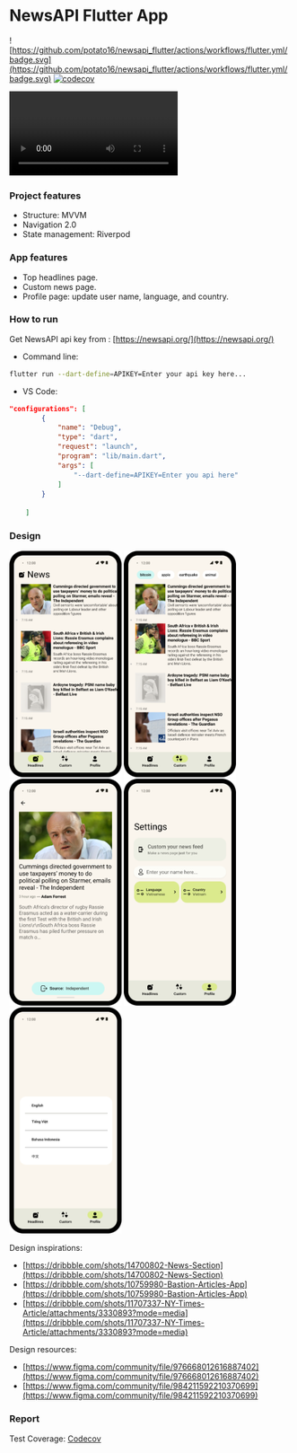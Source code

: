 # NewsAPI Flutter App

![https://github.com/potato16/newsapi_flutter/actions/workflows/flutter.yml/badge.svg](https://github.com/potato16/newsapi_flutter/actions/workflows/flutter.yml/badge.svg)
[![codecov](https://codecov.io/gh/potato16/newsapi_flutter/branch/master/graph/badge.svg?token=ZQSHEO32EB)](https://codecov.io/gh/potato16/newsapi_flutter)


![Demo](demo/newsapi_1st_demo.mp4)
### Project features

- Structure: MVVM
- Navigation 2.0
- State management: Riverpod

### App features

- Top headlines page.
- Custom news page.
- Profile page: update user name, language, and country.

### How to run

Get NewsAPI api key from : [https://newsapi.org/](https://newsapi.org/)

- Command line:

```bash
flutter run --dart-define=APIKEY=Enter your api key here...
```

- VS Code:

```json
"configurations": [
        {
            "name": "Debug",
            "type": "dart",
            "request": "launch",
            "program": "lib/main.dart",
            "args": [
                "--dart-define=APIKEY=Enter you api here"
            ]
        }

    ]
```

### Design

<img src="design/top-headlines.png" width="200">
<img src="design/custom_news.png" width="200">
<img src="design/details.png" width="200">
<img src="design/profile.png" width="200">
<img src="design/change-setting.png" width="200">


Design inspirations: 

- [https://dribbble.com/shots/14700802-News-Section](https://dribbble.com/shots/14700802-News-Section)
- [https://dribbble.com/shots/10759980-Bastion-Articles-App](https://dribbble.com/shots/10759980-Bastion-Articles-App)
- [https://dribbble.com/shots/11707337-NY-Times-Article/attachments/3330893?mode=media](https://dribbble.com/shots/11707337-NY-Times-Article/attachments/3330893?mode=media)

Design resources: 

- [https://www.figma.com/community/file/976668012616887402](https://www.figma.com/community/file/976668012616887402)
- [https://www.figma.com/community/file/984211592210370699](https://www.figma.com/community/file/984211592210370699)

### Report
Test Coverage: [Codecov](https://app.codecov.io/gh/potato16/newsapi_flutter)
